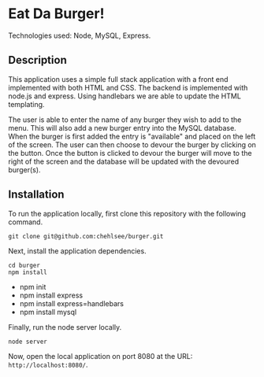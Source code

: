 # Eat Da Burger!
Technologies used: Node, MySQL, Express.

## Description
This application uses a simple full stack application with a front end implemented with both HTML and CSS. The backend is implemented with node.js and express. Using handlebars we are able to update the HTML templating. 

The user is able to enter the name of any burger they wish to add to the menu. This will also add a new burger entry into the MySQL database. When the burger is first added the entry is "available" and placed on the left of the screen. The user can then choose to devour the burger by clicking on the button. Once the button is clicked to devour the burger will move to the right of the screen and the database will be updated with the devoured burger(s).

## Installation

To run the application locally, first clone this repository with the following command.

	git clone git@github.com:chehlsee/burger.git
	
Next, install the application dependencies.

	cd burger
	npm install
  
  * npm init
  * npm install express
  * npm install express=handlebars
  * npm install mysql
	
Finally, run the node server locally.

	node server
	
Now, open the local application on port 8080 at the URL: `http://localhost:8080/`.
